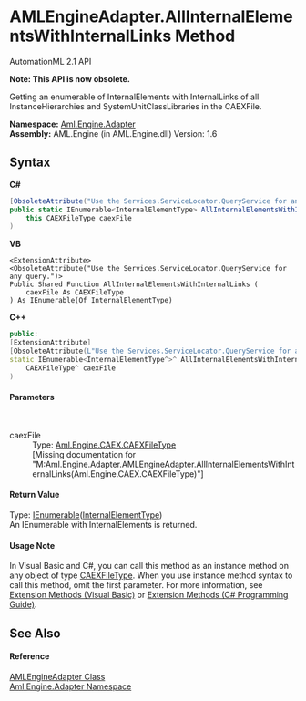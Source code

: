 # AMLEngineAdapter.AllInternalElementsWithInternalLinks Method 
AutomationML 2.1 API 

**Note: This API is now obsolete.**

Getting an enumerable of InternalElements with InternalLinks of all InstanceHierarchies and SystemUnitClassLibraries in the CAEXFile.

**Namespace:**&nbsp;<a href="N_Aml_Engine_Adapter">Aml.Engine.Adapter</a><br />**Assembly:**&nbsp;AML.Engine (in AML.Engine.dll) Version: 1.6

## Syntax

**C#**<br />
``` C#
[ObsoleteAttribute("Use the Services.ServiceLocator.QueryService for any query.")]
public static IEnumerable<InternalElementType> AllInternalElementsWithInternalLinks(
	this CAEXFileType caexFile
)
```

**VB**<br />
``` VB
<ExtensionAttribute>
<ObsoleteAttribute("Use the Services.ServiceLocator.QueryService for any query.")>
Public Shared Function AllInternalElementsWithInternalLinks ( 
	caexFile As CAEXFileType
) As IEnumerable(Of InternalElementType)
```

**C++**<br />
``` C++
public:
[ExtensionAttribute]
[ObsoleteAttribute(L"Use the Services.ServiceLocator.QueryService for any query.")]
static IEnumerable<InternalElementType^>^ AllInternalElementsWithInternalLinks(
	CAEXFileType^ caexFile
)
```


#### Parameters
&nbsp;<dl><dt>caexFile</dt><dd>Type: <a href="T_Aml_Engine_CAEX_CAEXFileType">Aml.Engine.CAEX.CAEXFileType</a><br />\[Missing <param name="caexFile"/> documentation for "M:Aml.Engine.Adapter.AMLEngineAdapter.AllInternalElementsWithInternalLinks(Aml.Engine.CAEX.CAEXFileType)"\]</dd></dl>

#### Return Value
Type: <a href="https://docs.microsoft.com/dotnet/api/system.collections.generic.ienumerable-1" target="_parent" rel="noopener noreferrer">IEnumerable</a>(<a href="T_Aml_Engine_CAEX_InternalElementType">InternalElementType</a>)<br />An IEnumerable with InternalElements is returned.

#### Usage Note
In Visual Basic and C#, you can call this method as an instance method on any object of type <a href="T_Aml_Engine_CAEX_CAEXFileType">CAEXFileType</a>. When you use instance method syntax to call this method, omit the first parameter. For more information, see <a href="https://docs.microsoft.com/dotnet/visual-basic/programming-guide/language-features/procedures/extension-methods" target="_blank" rel="noopener noreferrer">Extension Methods (Visual Basic)</a> or <a href="https://docs.microsoft.com/dotnet/csharp/programming-guide/classes-and-structs/extension-methods" target="_blank" rel="noopener noreferrer">Extension Methods (C# Programming Guide)</a>.

## See Also


#### Reference
<a href="T_Aml_Engine_Adapter_AMLEngineAdapter">AMLEngineAdapter Class</a><br /><a href="N_Aml_Engine_Adapter">Aml.Engine.Adapter Namespace</a><br />